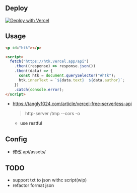 ## Deploy

<a href="https://vercel.com/new/clone?repository-url=https%3A%2F%2Fgithub.com%2Foeyoews%2Fhtk"><img src="https://vercel.com/button" alt="Deploy with Vercel"/></a>

## Usage

```html
<p id="htk"></p>

<script>
  fetch("https://htk.vercel.app/api")
    .then((response) => response.json())
    .then((data) => {
      const htk = document.querySelector("#htk");
      htk.innerText = `${data.text}  ${data.author}`;
    })
    .catch(console.error);
</script>
```

- https://tangly1024.com/article/vercel-free-serverless-api

  > http-server /tmp --cors -o

  - use restful

## Config

- 修改 api/assets/

## TODO

- support txt to json withc script(wip)
- refactor format json
